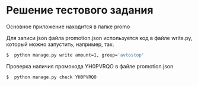 # Решение тестового задания
Основное приложение находится в папке promo

Для записи json файла promotion.json используется код в файле write.py, который можно запустить, например, так. 

```sh
$  python manage.py write amount=1, group='avtostop'
```
Проверка наличия промокода YH0PVRQO в файле promotion.json
```sh
$  python manage.py check YH0PVRQO
```

